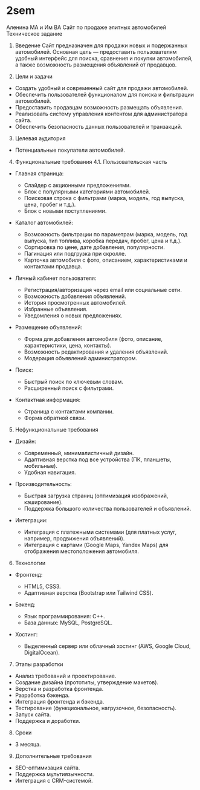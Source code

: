 # 2sem
Аленина МА и Им ВА
Сайт по продаже элитных автомобилей
Техническое задание
1. Введение
Сайт предназначен для продажи новых и подержанных автомобилей. Основная цель — предоставить пользователям удобный интерфейс для поиска, сравнения и покупки автомобилей, а также возможность размещения объявлений от продавцов.

2. Цели и задачи
- Создать удобный и современный сайт для продажи автомобилей.
- Обеспечить пользователей функционалом для поиска и фильтрации автомобилей.
- Предоставить продавцам возможность размещать объявления.
- Реализовать систему управления контентом для администратора сайта.
- Обеспечить безопасность данных пользователей и транзакций.

3. Целевая аудитория
- Потенциальные покупатели автомобилей.

4. Функциональные требования
4.1. Пользовательская часть
- Главная страница:
  - Слайдер с акционными предложениями.
  - Блок с популярными категориями автомобилей.
  - Поисковая строка с фильтрами (марка, модель, год выпуска, цена, пробег и т.д.).
  - Блок с новыми поступлениями.

- Каталог автомобилей:
  - Возможность фильтрации по параметрам (марка, модель, год выпуска, тип топлива, коробка передач, пробег, цена и т.д.).
  - Сортировка по цене, дате добавления, популярности.
  - Пагинация или подгрузка при скролле.
  - Карточка автомобиля с фото, описанием, характеристиками и контактами продавца.

- Личный кабинет пользователя:
  - Регистрация/авторизация через email или социальные сети.
  - Возможность добавления объявлений.
  - История просмотренных автомобилей.
  - Избранные объявления.
  - Уведомления о новых предложениях.

- Размещение объявлений:
  - Форма для добавления автомобиля (фото, описание, характеристики, цена, контакты).
  - Возможность редактирования и удаления объявлений.
  - Модерация объявлений администратором.

- Поиск:
  - Быстрый поиск по ключевым словам.
  - Расширенный поиск с фильтрами.

- Контактная информация:
  - Страница с контактами компании.
  - Форма обратной связи.

5. Нефункциональные требования
- Дизайн:
  - Современный, минималистичный дизайн.
  - Адаптивная верстка под все устройства (ПК, планшеты, мобильные).
  - Удобная навигация.

- Производительность:
  - Быстрая загрузка страниц (оптимизация изображений, кэширование).
  - Поддержка большого количества пользователей и объявлений.

- Интеграции:
  - Интеграция с платежными системами (для платных услуг, например, продвижения объявлений).
  - Интеграция с картами (Google Maps, Yandex Maps) для отображения местоположения автомобиля.

6. Технологии
- Фронтенд:
  - HTML5, CSS3.
  - Адаптивная верстка (Bootstrap или Tailwind CSS).

- Бэкенд:
  - Язык программирования: C++.
  - База данных: MySQL, PostgreSQL.

- Хостинг:
  - Выделенный сервер или облачный хостинг (AWS, Google Cloud, DigitalOcean).

7. Этапы разработки
  - Анализ требований и проектирование.
  -  Создание дизайна (прототипы, утверждение макетов).
  -  Верстка и разработка фронтенда.
  -  Разработка бэкенда.
  -  Интеграция фронтенда и бэкенда.
  -  Тестирование (функциональное, нагрузочное, безопасность).
  -  Запуск сайта.
  -  Поддержка и доработки.

8. Сроки
  - 3 месяца.

9. Дополнительные требования
  - SEO-оптимизация сайта.
  - Поддержка мультиязычности.
  - Интеграция с CRM-системой.
